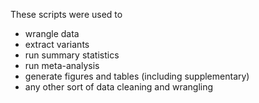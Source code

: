 These scripts were used to
- wrangle data
- extract variants
- run summary statistics
- run meta-analysis
- generate figures and tables (including supplementary)
- any other sort of data cleaning and wrangling
